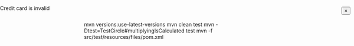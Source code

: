 mvn versions:use-latest-versions
mvn clean test
mvn -Dtest=TestCircle#multiplyingIsCalculated test
mvn -f src/test/resources/files/pom.xml

<div data-notify="container" class="col-xs-11 col-sm-4 alert alert-danger animated fadeInDown fadeOutUp" role="alert" data-notify-position="top-center" style="display: inline-block; margin: 0px auto; position: fixed; transition: all 0.5s ease-in-out 0s; z-index: 3000; top: 20px; left: 0px; right: 0px; animation-iteration-count: 1;"><button type="button" aria-hidden="true" class="close" data-notify="dismiss" style="position: absolute; right: 10px; top: 5px; z-index: 3002;">×</button><span data-notify="icon"></span> <span data-notify="title"></span> <span data-notify="message">Credit card is invalid</span><a href="#" target="_blank" data-notify="url"></a></div>